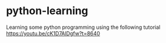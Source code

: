 # python-learning
 Learning some python programming using the following tutorial https://youtu.be/cK1D7AlDgfw?t=8640
